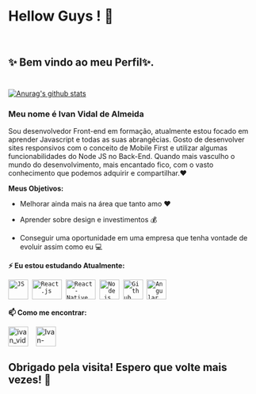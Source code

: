 # Hellow Guys ! 👋 <br> <br>



## ✨ Bem vindo ao meu Perfil✨. <br> <br>
[![Anurag's github stats](https://github-readme-stats.vercel.app/api?username=Ivan-Vidal&show_icons=true&theme=radical)](https://github.com/anuraghazra/github-readme-stats)

### Meu nome é Ivan Vidal de Almeida

Sou desenvolvedor Front-end em formação, atualmente estou focado em aprender Javascript e todas as suas abrangêcias.
Gosto de desenvolver sites responsivos com o conceito de Mobile First e utilizar algumas funcionabilidades do Node JS no Back-End.
Quando mais vasculho o mundo do desenvolvimento, mais encantado fico, com o vasto conhecimento que podemos adquirir e compartilhar.❤️



**Meus Objetivos:**

* Melhorar ainda mais na área que tanto amo ❤️

* Aprender sobre design e investimentos 💰 

* Conseguir uma oportunidade em uma empresa que tenha vontade de evoluir assim como eu  💻


**⚡ Eu estou estudando Atualmente:** 
<p align="left">
  <code><img src="https://user-images.githubusercontent.com/51785898/91357834-3eb8df00-e7c8-11ea-9936-0ce666ac2a11.png" alt="JS" width="40" height="40"/></code>&nbsp;
  <code><img src="https://user-images.githubusercontent.com/51785898/91357843-411b3900-e7c8-11ea-8161-3e8191a6cde2.png" alt="React.js" width="60" height="40" /></code>&nbsp;
  <code><img src="https://user-images.githubusercontent.com/51785898/91357845-424c6600-e7c8-11ea-9457-53c06cf3b6ed.png" alt="React-Native" width="60" height="40" /></code>&nbsp;
  <code><img src="https://user-images.githubusercontent.com/51785898/91357850-44162980-e7c8-11ea-966c-a7ebaba08ba3.png" alt="Node.js" width="40" height="40"/></code>&nbsp;
  <code><img src="https://user-images.githubusercontent.com/51785898/91358353-0cf44800-e7c9-11ea-9a54-0a988aa2837c.png" alt="Github" width="40" height="40"/></code>&nbsp;
  <code><img src="https://img.icons8.com/color/48/000000/angularjs.png"alt="Angular" width="40" height="40"/></code>&nbsp;
   </p>

**📫 Como me encontrar:**
<p align="left">
<a href="https://www.instagram.com/ivan_vidal_devFront/" target="blank"><img align="center" src="https://cdn.jsdelivr.net/npm/simple-icons@3.0.1/icons/instagram.svg" alt="ivan_vidaldevfront" height="40" width="40" /></a> &nbsp;&nbsp;
<a href="https://www.linkedin.com/in/ivan-vidal-b7485a138/" target="blank"><img align="center" src="https://cdn.jsdelivr.net/npm/simple-icons@3.0.1/icons/linkedin.svg" alt="Ivan-Vidal" height="40" width="40" /></a> &nbsp;&nbsp;
</p>


## Obrigado pela visita! Espero que volte mais vezes!  🤗
